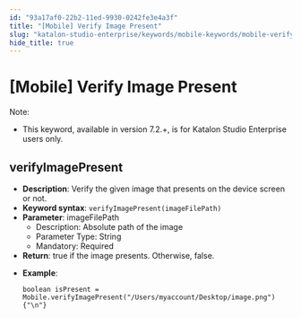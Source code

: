```yaml
---
id: "93a17af0-22b2-11ed-9930-0242fe3e4a3f"
title: "[Mobile] Verify Image Present"
slug: "katalon-studio-enterprise/keywords/mobile-keywords/mobile-verify-image-present"
hide_title: true
---
```


# <a id="id_0" class="anchor_top_offset"/><a id="ariaid-title1" class="anchor_top_offset"/>[Mobile] Verify Image Present

              
<div xmlns="http://www.w3.org/1999/xhtml" className="note note note_note" id="id_0__id"><span className="note__title">Note:</span> 
  <ul className="ul"><li className="li"><p className="p">This keyword, available in version 7.2.+, is for Katalon Studio
        Enterprise users only.</p></li></ul>
</div>
      

## <a id="id_0__id_1" class="anchor_top_offset"/>verifyImagePresent

              
<ul xmlns="http://www.w3.org/1999/xhtml" className="ul"><li className="li">     <strong className="ph b">Description</strong>: Verify the given image that     presents on the device screen or not.</li><li className="li">     <strong className="ph b">Keyword syntax</strong>:     <code className="ph codeph">verifyImagePresent(imageFilePath)</code>   </li><li className="li">     <strong className="ph b">Parameter</strong>: imageFilePath      <ul className="ul"><li className="li">Description: Absolute path of the image</li><li className="li">Parameter Type: String</li><li className="li">Mandatory: Required</li></ul>   </li><li className="li">     <strong className="ph b">Return</strong>: true if the image presents. Otherwise,     false.</li><li className="li">     <p className="p">       <strong className="ph b">Example</strong>:</p>     <pre className="pre codeblock"><code>boolean isPresent = Mobile.verifyImagePresent("/Users/myaccount/Desktop/image.png"){"\n"}</code></pre>   </li></ul> 
      
